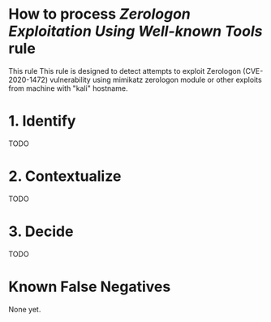 # How to process *Zerologon Exploitation Using Well-known Tools* rule
This rule This rule is designed to detect attempts to exploit Zerologon (CVE-2020-1472) vulnerability using mimikatz zerologon module or other exploits from machine with "kali" hostname.

# 1. Identify
TODO

# 2. Contextualize
TODO

# 3. Decide
TODO

# Known False Negatives
None yet.
